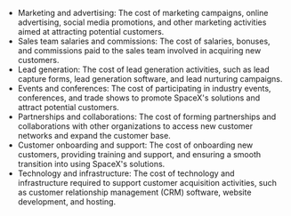 - Marketing and advertising: The cost of marketing campaigns, online advertising, social media promotions, and other marketing activities aimed at attracting potential customers.
- Sales team salaries and commissions: The cost of salaries, bonuses, and commissions paid to the sales team involved in acquiring new customers.
- Lead generation: The cost of lead generation activities, such as lead capture forms, lead generation software, and lead nurturing campaigns.
- Events and conferences: The cost of participating in industry events, conferences, and trade shows to promote SpaceX's solutions and attract potential customers.
- Partnerships and collaborations: The cost of forming partnerships and collaborations with other organizations to access new customer networks and expand the customer base.
- Customer onboarding and support: The cost of onboarding new customers, providing training and support, and ensuring a smooth transition into using SpaceX's solutions.
- Technology and infrastructure: The cost of technology and infrastructure required to support customer acquisition activities, such as customer relationship management (CRM) software, website development, and hosting.